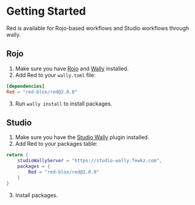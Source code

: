 # Getting Started

Red is available for Rojo-based workflows and Studio workflows through wally.

## Rojo

1. Make sure you have [Rojo](https://rojo.space/) and [Wally](https://wally.run/) installed.
2. Add Red to your `wally.toml` file:

```toml
[dependencies]
Red = "red-blox/red@2.0.0"
```

3. Run `wally install` to install packages.

## Studio

1. Make sure you have the [Studio Wally](https://github.com/fewkz/studio-wally) plugin installed.
2. Add Red to your packages table:

```lua
return {
    studioWallyServer = "https://studio-wally.fewkz.com",
    packages = {
        Red = "red-blox/red@2.0.0"
    }
}
```

3. Install packages.
